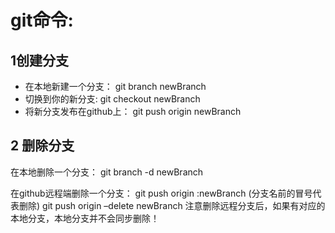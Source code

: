 # git命令:

## 1创建分支

- 在本地新建一个分支： git branch newBranch
- 切换到你的新分支: git checkout newBranch
- 将新分支发布在github上： git push origin newBranch

## 2 删除分支

在本地删除一个分支： git branch -d newBranch

在github远程端删除一个分支： git push origin :newBranch (分支名前的冒号代表删除)
git push origin –delete newBranch
注意删除远程分支后，如果有对应的本地分支，本地分支并不会同步删除！